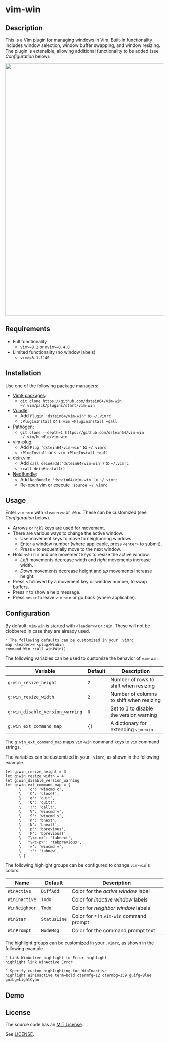 # vim-win

## Description

This is a Vim plugin for managing windows in Vim. Built-in functionality
includes window selection, window buffer swapping, and window resizing. The
plugin is extensible, allowing additional functionality to be added (see
*Configuration* below).

<img src="https://github.com/dstein64/vim-win/blob/master/screenshot.png?raw=true" width="800"/>

## Requirements

* Full functionality
  - `vim>=8.2` or `nvim>=0.4.0`
* Limited functionality (no window labels)
  - `vim>=8.1.1140`

## Installation

Use one of the following package managers:

* [Vim8 packages][vim8pack]:
  - `git clone https://github.com/dstein64/vim-win ~/.vim/pack/plugins/start/vim-win`
* [Vundle][vundle]:
  - Add `Plugin 'dstein64/vim-win'` to `~/.vimrc`
  - `:PluginInstall` or `$ vim +PluginInstall +qall`
* [Pathogen][pathogen]:
  - `git clone --depth=1 https://github.com/dstein64/vim-win ~/.vim/bundle/vim-win`
* [vim-plug][vimplug]:
  - Add `Plug 'dstein64/vim-win'` to `~/.vimrc`
  - `:PlugInstall` or `$ vim +PlugInstall +qall`
* [dein.vim][dein]:
  - Add `call dein#add('dstein64/vim-win')` to `~/.vimrc`
  - `:call dein#install()`
* [NeoBundle][neobundle]:
  - Add `NeoBundle 'dstein64/vim-win'` to `~/.vimrc`
  - Re-open vim or execute `:source ~/.vimrc`

## Usage

Enter `vim-win` with `<leader>w` or `:Win`. These can be customized (see
*Configuration* below).

* Arrows or `hjkl` keys are used for movement.
* There are various ways to change the active window.
  - Use movement keys to move to neighboring windows.
  - Enter a window number (where applicable, press `<enter>` to submit).
  - Press `w` to sequentially move to the next window.
* Hold `<shift>` and use movement keys to resize the active window.
  - *Left* movements decrease width and *right* movements increase width.
  - *Down* movements decrease height and *up* movements increase height.
* Press `s` followed by a movement key or window number, to swap buffers.
* Press `?` to show a help message.
* Press `<esc>` to leave `vim-win` or go back (where applicable).

## Configuration

By default, `vim-win` is started with `<leader>w` or `:Win`. These will not be
clobbered in case they are already used.

```vim
" The following defaults can be customized in your .vimrc
map <leader>w <plug>WinWin
command Win :call win#Win()
```

The following variables can be used to customize the behavior of `vim-win`.

| Variable                        | Default | Description                              |
|---------------------------------|---------|------------------------------------------|
| `g:win_resize_height`           | `2`     | Number of rows to shift when resizing    |
| `g:win_resize_width`            | `2`     | Number of columns to shift when resizing |
| `g:win_disable_version_warning` | `0`     | Set to 1 to disable the version warning  |
| `g:win_ext_command_map`         | `{}`    | A dictionary for extending `vim-win`     |

The `g:win_ext_command_map` maps `vim-win` command keys to `vim` command
strings.

The variables can be customized in your `.vimrc`, as shown in the following
example.

```vim
let g:win_resize_height = 3
let g:win_resize_width = 4
let g:win_disable_version_warning
let g:win_ext_command_map = {
      \   'c': 'wincmd c',
      \   'C': 'close!',
      \   'q': 'quit',
      \   'Q': 'quit!',
      \   '!': 'qall!',
      \   'V': 'wincmd v',
      \   'S': 'wincmd s',
      \   'n': 'bnext',
      \   'N': 'bnext!',
      \   'p': 'bprevious',
      \   'P': 'bprevious!',
      \   "\<c-n>": 'tabnext',
      \   "\<c-p>": 'tabprevious',
      \   '=': 'wincmd =',
      \   't': 'tabnew',
      \ }
```

The following highlight groups can be configured to change `vim-win`'s colors.

| Name          | Default      | Description                               |
|---------------|--------------|-------------------------------------------|
| `WinActive`   | `DiffAdd`    | Color for the *active window* label       |
| `WinInactive` | `Todo`       | Color for *inactive window* labels        |
| `WinNeighbor` | `Todo`       | Color for *neighbor window* labels        |
| `WinStar`     | `StatusLine` | Color for `*` in `vim-win` command prompt |
| `WinPrompt`   | `ModeMsg`    | Color for the command prompt text         |

The highlight groups can be customized in your `.vimrc`, as shown in the
following example.

```vim
" Link WinActive highlight to Error highlight
highlight link WinActive Error

" Specify custom highlighting for WinInactive 
highlight WinInactive term=bold ctermfg=12 ctermbg=159 guifg=Blue guibg=LightCyan
```

## Demo

License
-------

The source code has an [MIT License](https://en.wikipedia.org/wiki/MIT_License).

See [LICENSE](https://github.com/dstein64/vim-win/blob/master/LICENSE).

[dein]: https://github.com/Shougo/dein.vim
[neobundle]: https://github.com/Shougo/neobundle.vim
[pathogen]: https://github.com/tpope/vim-pathogen
[vim8pack]: http://vimhelp.appspot.com/repeat.txt.html#packages
[vimplug]: https://github.com/junegunn/vim-plug
[vundle]: https://github.com/gmarik/vundle
